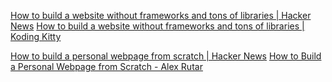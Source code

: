 
[How to build a website without frameworks and tons of libraries | Hacker News](https://news.ycombinator.com/item?id=36591032)
[How to build a website without frameworks and tons of libraries | Koding Kitty](https://www.kodingkitty.com/blog/how-to-build-a-website/)

[How to build a personal webpage from scratch | Hacker News](https://news.ycombinator.com/item?id=33017056)
[How to Build a Personal Webpage from Scratch - Alex Rutar](https://rutar.org/writing/how-to-build-a-personal-webpage-from-scratch/)
